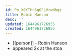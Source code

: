 ```yaml
---
id: Po_X0YTHn6gOFLVrwNhgz
title: Robin Hanson
desc: ''
updated: 1644961726955
created: 1644961726955
---
```



- [[person]] - Robin Hanson
- appeared 2x at the stoa
